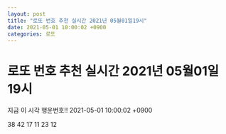 ```yaml
---
layout: post
title: "로또 번호 추천 실시간 2021년 05월01일19시"
date: 2021-05-01 10:00:02 +0900
categories: 로또
---
```


# 로또 번호 추천 실시간 2021년 05월01일19시

지금 이 시각 행운번호!! 2021-05-01 10:00:02 +0900

 38  42  17  11  23  12 

